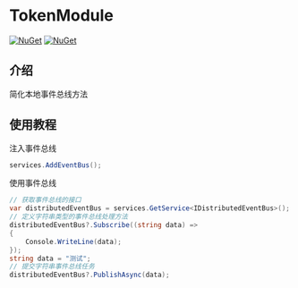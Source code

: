 # TokenModule

[![NuGet](https://img.shields.io/nuget/dt/Token.EventBus.svg?label=NuGet&style=flat&logo=nuget)](https://www.nuget.org/packages/Token.EventBus)
[![NuGet](https://img.shields.io/nuget/v/Token.EventBus.svg?label=NuGet&style=flat&logo=nuget)](https://www.nuget.org/packages/Token.EventBus/)

## 介绍

简化本地事件总线方法

## 使用教程

注入事件总线

```csharp
services.AddEventBus();
```

使用事件总线

```csharp
// 获取事件总线的接口
var distributedEventBus = services.GetService<IDistributedEventBus>();
// 定义字符串类型的事件总线处理方法
distributedEventBus?.Subscribe((string data) =>
{
    Console.WriteLine(data);
});
string data = "测试";
// 提交字符串事件总线任务
distributedEventBus?.PublishAsync(data);

```